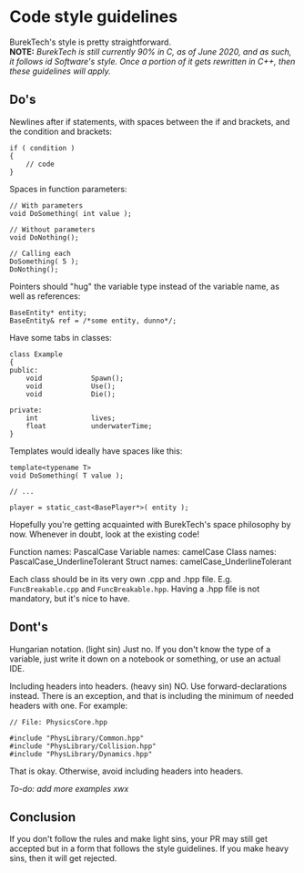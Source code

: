 # Code style guidelines

BurekTech's style is pretty straightforward.  
**NOTE:** *BurekTech is still currently 90% in C, as of June 2020, and as such, it follows id Software's style. Once a portion of it gets rewritten in C++, then these guidelines will apply.*
 
## Do's

Newlines after if statements, with spaces between the if and brackets, and the condition and brackets:
```
if ( condition )
{
	// code
}
``` 
 
 
Spaces in function parameters:
```
// With parameters
void DoSomething( int value );

// Without parameters
void DoNothing();

// Calling each
DoSomething( 5 );
DoNothing();
```
 

Pointers should "hug" the variable type instead of the variable name, as well as references:
```
BaseEntity* entity;
BaseEntity& ref = /*some entity, dunno*/;
```
 

Have some tabs in classes:
```
class Example
{
public:
	void			Spawn();
	void 			Use();
	void 			Die();

private:
	int 			lives;
	float			underwaterTime; 			
}
```
 

Templates would ideally have spaces like this:
```
template<typename T>
void DoSomething( T value );

// ...

player = static_cast<BasePlayer*>( entity );
```
Hopefully you're getting acquainted with BurekTech's space philosophy by now. Whenever in doubt, look at the existing code! 
 
Function names: PascalCase 
Variable names: camelCase 
Class names: PascalCase_UnderlineTolerant
Struct names: camelCase_UnderlineTolerant

Each class should be in its very own .cpp and .hpp file. E.g. `FuncBreakable.cpp` and `FuncBreakable.hpp`. Having a .hpp file is not mandatory, but it's nice to have. 
  
## Dont's
 
Hungarian notation. (light sin)
Just no. If you don't know the type of a variable, just write it down on a notebook or something, or use an actual IDE.
  
Including headers into headers. (heavy sin)
NO. Use forward-declarations instead. There is an exception, and that is including the minimum of needed headers with one. For example: 
```
// File: PhysicsCore.hpp

#include "PhysLibrary/Common.hpp"
#include "PhysLibrary/Collision.hpp"
#include "PhysLibrary/Dynamics.hpp"
``` 
That is okay. Otherwise, avoid including headers into headers. 
 
*To-do: add more examples xwx*
 

## Conclusion

If you don't follow the rules and make light sins, your PR may still get accepted but in a form that follows the style guidelines. If you make heavy sins, then it will get rejected.
